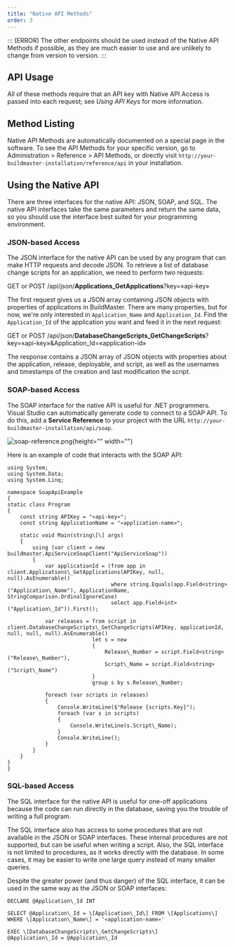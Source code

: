 ```yaml
---
title: "Native API Methods"
order: 3
---
```


::: (ERROR)
The other endpoints should be used instead of the Native API Methods if possible, as they are much easier to use and are unlikely to change from version to version.
:::

## API Usage

All of these methods require that an API key with Native API Access is passed into each request; see _Using API Keys_ for more information.

## Method Listing

​Native API Methods are automatically documented on a special  page in the software. To see the API Methods for your specific version, go to Administration > Reference > API Methods, or directly visit `http://your-buildmaster-installation/reference/api` in your installation.

## Using the Native API

There are three interfaces for the native API: JSON, SOAP, and SQL. The native API interfaces take the same parameters and return the same data, so you should use the interface best suited for your programming environment.

### JSON-based Access

The JSON interface for the native API can be used by any program that can make HTTP requests and decode JSON. To retrieve a list of database change scripts for an application, we need to perform two requests:

GET or POST /api/json/**Applications\_GetApplications**?key=«api-key»

The first request gives us a JSON array containing JSON objects with properties of applications in BuildMaster. There are many properties, but for now, we're only interested in `Application_Name` and `Application_Id`. Find the `Application_Id` of the application you want and feed it in the next request:

GET or POST /api/json/**DatabaseChangeScripts\_GetChangeScripts**?key=«api-key»&Application\_Id=«application-id»

The response contains a JSON array of JSON objects with properties about the application, release, deployable, and script, as well as the usernames and timestamps of the creation and last modification the script.

### SOAP-based Access

The SOAP interface for the native API is useful for .NET programmers. Visual Studio can automatically generate code to connect to a SOAP API. To do this, add a **Service Reference** to your project with the URL `http://your-buildmaster-installation/api/soap`.

![soap-reference.png](/resources/docs/soap-reference.png){height="" width=""}

Here is an example of code that interacts with the SOAP API:

```
using System;
using System.Data;
using System.Linq;

namespace SoapApiExample
{
static class Program
{
    const string APIKey = "«api-key»";
    const string ApplicationName = "«application-name»";

    static void Main(string\[\] args)
    {
        using (var client = new buildmaster.ApiServiceSoapClient("ApiServiceSoap"))
        {
            var applicationId = (from app in client.Applications\_GetApplications(APIKey, null, null).AsEnumerable()
                                 where string.Equals(app.Field<string>("Application\_Name"), ApplicationName, StringComparison.OrdinalIgnoreCase)
                                 select app.Field<int>("Application\_Id")).First();

            var releases = from script in client.DatabaseChangeScripts\_GetChangeScripts(APIKey, applicationId, null, null, null).AsEnumerable()
                           let s = new
                           {
                               Release\_Number = script.Field<string>("Release\_Number"),
                               Script\_Name = script.Field<string>("Script\_Name")
                           }
                           group s by s.Release\_Number;

            foreach (var scripts in releases)
            {
                Console.WriteLine($"Release {scripts.Key}");
                foreach (var s in scripts)
                {
                    Console.WriteLine(s.Script\_Name);
                }
                Console.WriteLine();
            }
        }
    }
}
}
```
### SQL-based Access

The SQL interface for the native API is useful for one-off applications because the code can run directly in the database, saving you the trouble of writing a full program.

The SQL interface also has access to some procedures that are not available in the JSON or SOAP interfaces. These internal procedures are not supported, but can be useful when writing a script. Also, the SQL interface is not limited to procedures, as it works directly with the database. In some cases, it may be easier to write one large query instead of many smaller queries.

Despite the greater power (and thus danger) of the SQL interface, it can be used in the same way as the JSON or SOAP interfaces:
```
DECLARE @Application\_Id INT

SELECT @Application\_Id = \[Application\_Id\] FROM \[Applications\] WHERE \[Application\_Name\] = '«application-name»'

EXEC \[DatabaseChangeScripts\_GetChangeScripts\]
@Application\_Id = @Application\_Id
```
